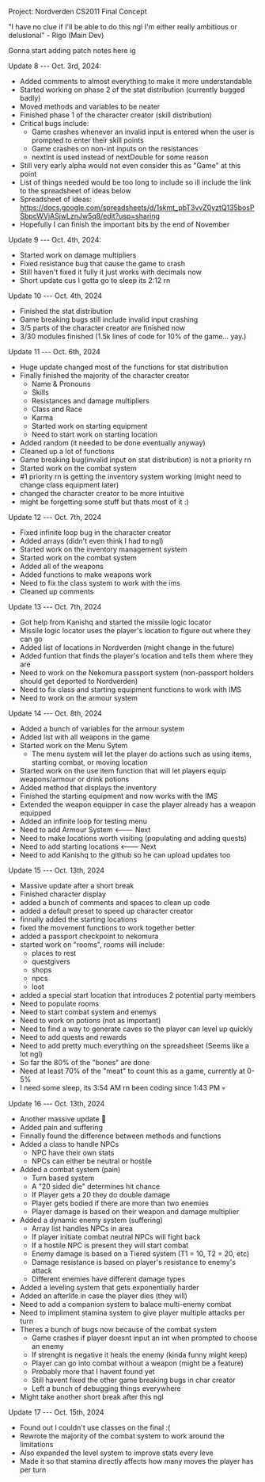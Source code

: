 Project: Nordverden
CS2011 Final Concept

"I have no clue if I'll be able to do this ngl
I'm either really ambitious or delusional" - Rigo (Main Dev)

Gonna start adding patch notes here ig

Update 8 --- Oct. 3rd, 2024:
* Added comments to almost everything to make it more understandable
* Started working on phase 2 of the stat distribution (currently bugged badly)
* Moved methods and variables to be neater
* Finished phase 1 of the character creator (skill distribution)
* Critical bugs include:
    * Game crashes whenever an invalid input is entered when the user is prompted to enter their skill points
    * Game crashes on non-int inputs on the resistances
    * nextInt is used instead of nextDouble for some reason
* Still very early alpha would not even consider this as "Game" at this point
* List of things needed would be too long to include so ill include the link to the spreadsheet of ideas below
* Spreadsheet of ideas: https://docs.google.com/spreadsheets/d/1skmt_pbT3vvZ0yztQ135bosPSbpcWVjASjwLznJw5q8/edit?usp=sharing
* Hopefully I can finish the important bits by the end of November

Update 9 --- Oct. 4th, 2024:
* Started work on damage multipliers
* Fixed resistance bug that cause the game to crash
* Still haven't fixed it fully it just works with decimals now
* Short update cus I gotta go to sleep its 2:12 rn

Update 10 --- Oct. 4th, 2024
* Finished the stat distribution
* Game breaking bugs still include invalid input crashing
* 3/5 parts of the character creator are finished now
* 3/30 modules finished (1.5k lines of code for 10% of the game... yay.)

Update 11 --- Oct. 6th, 2024
* Huge update changed most of the functions for stat distribution
* Finally finished the majority of the character creator
   * Name & Pronouns
   * Skills
   * Resistances and damage multipliers
   * Class and Race
   * Karma
   * Started work on starting equipment
   * Need to start work on starting location
* Added random (it needed to be done eventually anyway)
* Cleaned up a lot of functions
* Game breaking bug(invalid input on stat distribution) is not a priority rn
* Started work on the combat system
* #1 priority rn is getting the inventory system working (might need to change class equipment later)
* changed the character creator to be more intuitive
* might be forgetting some stuff but thats most of it :)

Update 12 --- Oct. 7th, 2024
* Fixed infinite loop bug in the character creator
* Added arrays (didn't even think I had to ngl)
* Started work on the inventory management system
* Started work on the combat system
* Added all of the weapons
* Added functions to make weapons work
* Need to fix the class system to work with the ims
* Cleaned up comments

Update 13 --- Oct. 7th, 2024
* Got help from Kanishq and started the missile logic locator
* Missile logic locator uses the player's location to figure out where they can go
* Added list of locations in Nordverden (might change in the future)
* Added funtion that finds the player's location and tells them where they are
* Need to work on the Nekomura passport system (non-passport holders should get deported to Nordverden)
* Need to fix class and starting equipment functions to work with IMS
* Need to work on the armour system

Update 14 --- Oct. 8th, 2024
* Added a bunch of variables for the armour system
* Added list with all weapons in the game
* Started work on the Menu Sytem
   * The menu system will let the player do actions such as using items, starting combat, or moving location
* Started work on the use item function that will let players equip weapons/armour or drink potions
* Added method that displays the inventory
* Finished the starting equipment and now works with the IMS
* Extended the weapon equipper in case the player already has a weapon equipped
* Added an infinite loop for testing menu
* Need to add Armour System   <--- Next
* Need to make locations worth visiting (populating and adding quests)
* Need to add starting locations   <--- Next
* Need to add Kanishq to the github so he can upload updates too

Update 15 --- Oct. 13th, 2024
* Massive update after a short break
* Finished character display
* added a bunch of comments and spaces to clean up code
* added a default preset to speed up character creator
* finnally added the starting locations
* fixed the movement functions to work together better
* added a passport checkpoint to nekomura
* started work on "rooms", rooms will include:
   * places to rest
   * questgivers
   * shops
   * npcs
   * loot
* added a special start location that introduces 2 potential party members
* Need to populate rooms
* Need to start combat system and enemys
* Need to work on potions (not as important)
* Need to find a way to generate caves so the player can level up quickly
* Need to add quests and rewards
* Need to add pretty much everything on the spreadsheet (Seems like a lot ngl)
* So far the 80% of the "bones" are done
* Need at least 70% of the "meat" to count this as a game, currently at 0-5%
* I need some sleep, its 3:54 AM rn been coding since 1:43 PM 💀

Update 16 --- Oct. 13th, 2024
* Another massive update 🥲
* Added pain and suffering
* Finnally found the difference between methods and functions
* Added a class to handle NPCs
   * NPC have their own stats
   * NPCs can either be neutral or hostile
* Added a combat system (pain)
   * Turn based system
   * A "20 sided die" determines hit chance
   * If Player gets a 20 they do double damage
   * Player gets bodied if there are more than two enemies
   * Player damage is based on their weapon and damage multiplier
* Added a dynamic enemy system (suffering)
   * Array list handles NPCs in area
   * If player initiate combat neutral NPCs will fight back
   * If a hostile NPC is present they will start combat
   * Enemy damage is based on a Tiered system (T1 = 10, T2 = 20, etc)
   * Damage resistance is based on player's resistance to enemy's attack
   * Different enemies have different damage types
* Added a leveling system that gets exponentially harder
* Added an afterlife in case the player dies (they will)
* Need to add a companion system to balace multi-enemy combat
* Need to impliment stamina system to give player multiple attacks per turn
* Theres a bunch of bugs now because of the combat system
   * Game crashes if player doesnt input an int when prompted to choose an enemy
   * If strenght is negative it heals the enemy (kinda funny might keep)
   * Player can go into combat without a weapon (might be a feature)
   * Probably more that I havent found yet
   * Still havent fixed the other game breaking bugs in char creator
   * Left a bunch of debugging things everywhere
* Might take another short break after this ngl

Update 17 --- Oct. 15th, 2024
* Found out I couldn't use classes on the final :(
* Rewrote the majority of the combat system to work around the limitations
* Also expanded the level system to improve stats every leve
* Made it so that stamina directly affects how many moves the player has per turn

